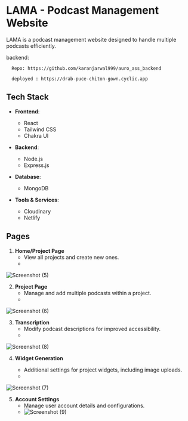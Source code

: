 # LAMA - Podcast Management Website

LAMA is a podcast management website designed to handle multiple podcasts efficiently.

backend:


      Repo: https://github.com/karanjarwal999/auro_ass_backend

      deployed : https://drab-puce-chiton-gown.cyclic.app

## Tech Stack

- **Frontend**:
  - React
  - Tailwind CSS
  - Chakra UI

- **Backend**:
  - Node.js
  - Express.js

- **Database**:
  - MongoDB

- **Tools & Services**:
  - Cloudinary
  - Netlify

## Pages

1. **Home/Project Page**
   - View all projects and create new ones.
   - 
![Screenshot (5)](https://github.com/karanjarwal999/Zura_ass_react/assets/119421686/a25ec361-a915-468b-80f3-586f71884e33)


2. **Project Page**
   - Manage and add multiple podcasts within a project.
   - 
![Screenshot (6)](https://github.com/karanjarwal999/Zura_ass_react/assets/119421686/57756180-6772-48e0-806b-303f571f5195)


3. **Transcription**
   - Modify podcast descriptions for improved accessibility.
   - 
![Screenshot (8)](https://github.com/karanjarwal999/Zura_ass_react/assets/119421686/4ad7ef5a-3a1f-4212-bbb7-9b5d62a18bad)


4. **Widget Generation**

   - Additional settings for project widgets, including image uploads.
   - 
![Screenshot (7)](https://github.com/karanjarwal999/Zura_ass_react/assets/119421686/58c1b348-e4a9-40c8-a418-8afdf2fe11d6)

5. **Account Settings**
   - Manage user account details and configurations.
   - ![Screenshot (9)](https://github.com/karanjarwal999/Zura_ass_react/assets/119421686/a311709c-d1ae-4df7-afa5-bd4fde5327fe)


